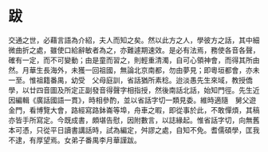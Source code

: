 跋
==
交通之世，必藉言語為介紹，夫人而知之矣。然以此方之人，學彼方之話，其中細微曲折之處，雖使口給辭敏者為之，亦難遽期速效。是必有法焉，務使各音各聲，確有一定，而不可變動；由是童而習之，則輕重清濁，自可心領神會，而得其所由然。月華生長海外，未獲一回祖國，無論北京南都，勿由夢見；即粵垣都會，亦未一至。惟祖籍番禺，幼受　父母庭訓，省話猶所素稔。迨淡愚先生來域，教授僑學，以廿四音圖及所定正副發音得聲字相指授，然後南話北話，始知門徑。先生近因編輯《廣話國語一貫》，時相參酌，並以省話字切一類見委。維時適隨　舅父遊金門，看博覽大會，路經寫路鉢崙等埠，舟車之暇，即從事於此，不敢憚煩，其稿亦皆手所寫定。今既成書，頗堪告慰，因附數言，以誌緣起。惟省話字切，向無舊本可憑，只從平日讀書講話時，試為編定，舛謬之處，自知不免。耆儒碩學，匡我不逮，有厚望焉。女弟子番禺李月華謹跋。